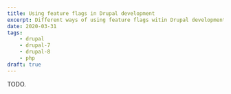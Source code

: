 ```yaml
---
title: Using feature flags in Drupal development
excerpt: Different ways of using feature flags witin Drupal development
date: 2020-03-31
tags:
    - drupal
    - drupal-7
    - drupal-8
    - php
draft: true
---
```


TODO.

